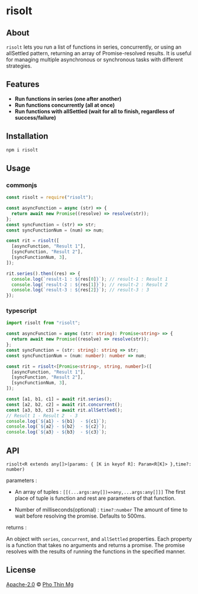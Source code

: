 # risolt

## About

`risolt` lets you run a list of functions in series, concurrently, or using an allSettled pattern, returning an array of Promise-resolved results. It is useful for managing multiple asynchronous or synchronous tasks with different strategies.

## Features

- **Run functions in series (one after another)**
- **Run functions concurrently (all at once)**
- **Run functions with allSettled (wait for all to finish, regardless of success/failure)**

## Installation

```bash
npm i risolt
```

## Usage

### commonjs

```js
const risolt = require("risolt");

const asyncFunction = async (str) => {
  return await new Promise((resolve) => resolve(str));
};
const syncFunction = (str) => str;
const syncFunctionNum = (num) => num;

const rit = risolt([
  [asyncFunction, "Result 1"],
  [syncFunction, "Result 2"],
  [syncFunctionNum, 3],
]);

rit.series().then((res) => {
  console.log(`result-1 : ${res[0]}`); // result-1 : Result 1
  console.log(`result-2 : ${res[1]}`); // result-2 : Result 2
  console.log(`result-3 : ${res[2]}`); // result-3 : 3
});
```

### typescript

```ts
import risolt from "risolt";

const asyncFunction = async (str: string): Promise<string> => {
  return await new Promise((resolve) => resolve(str));
};
const syncFunction = (str: string): string => str;
const syncFunctionNum = (num: number): number => num;

const rit = risolt<[Promise<string>, string, number]>([
  [asyncFunction, "Result 1"],
  [syncFunction, "Result 2"],
  [syncFunctionNum, 3],
]);

const [a1, b1, c1] = await rit.series();
const [a2, b2, c2] = await rit.concurrent();
const [a3, b3, c3] = await rit.allSettled();
// Result 1 - Result 2  - 3
console.log(`${a1} - ${b1}  - ${c1}`);
console.log(`${a2} - ${b2}  - ${c2}`);
console.log(`${a3} - ${b3}  - ${c3}`);
```

## API

`risolt<R extends any[]>(params: { [K in keyof R]: Param<R[K]> },time?: number)`

parameters :

- An array of tuples : `[[(...args:any[])=>any,...args:any[]]]`
  The first place of tuple is function and rest are parameters of that function.

- Number of milliseconds(optional) : `time?:number` The amount of time to wait before resolving the promise. Defaults to 500ms.

returns :

An object with `series`, `concurrent`, and `allSettled` properties. Each property is a function that takes no arguments and returns a promise. The promise resolves with the results of running the functions in the specified manner.

## License

[Apache-2.0][file-license] © [Pho Thin Mg][ptm]

<!-- markdownlint-disable MD053 -->

[file-license]: LICENSE
[ptm]: https://github.com/phothinmg
